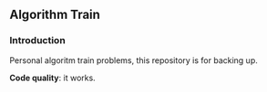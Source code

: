 ## Algorithm Train

### Introduction

Personal algoritm train problems, this repository is for backing up.

**Code quality**: it works.